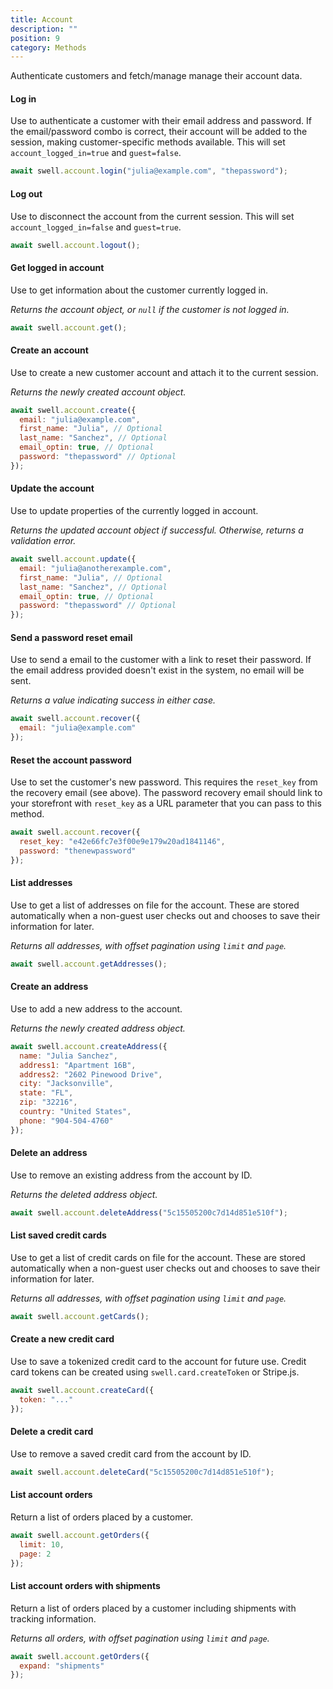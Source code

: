 ```yaml
---
title: Account
description: ""
position: 9
category: Methods
---
```


Authenticate customers and fetch/manage manage their account data.

#### Log in

Use to authenticate a customer with their email address and password. If the email/password combo is correct, their account will be added to the session, making customer-specific methods available. This will set `account_logged_in=true` and `guest=false`.

```javascript
await swell.account.login("julia@example.com", "thepassword");
```

#### Log out

Use to disconnect the account from the current session. This will set `account_logged_in=false` and `guest=true`.

```javascript
await swell.account.logout();
```

#### Get logged in account

Use to get information about the customer currently logged in.

_Returns the account object, or `null` if the customer is not logged in._

```javascript
await swell.account.get();
```

#### Create an account

Use to create a new customer account and attach it to the current session.

_Returns the newly created account object._

```javascript
await swell.account.create({
  email: "julia@example.com",
  first_name: "Julia", // Optional
  last_name: "Sanchez", // Optional
  email_optin: true, // Optional
  password: "thepassword" // Optional
});
```

#### Update the account

Use to update properties of the currently logged in account.

_Returns the updated account object if successful. Otherwise, returns a validation error._

```javascript
await swell.account.update({
  email: "julia@anotherexample.com",
  first_name: "Julia", // Optional
  last_name: "Sanchez", // Optional
  email_optin: true, // Optional
  password: "thepassword" // Optional
});
```

#### Send a password reset email

Use to send a email to the customer with a link to reset their password. If the email address provided doesn't exist in the system, no email will be sent.

_Returns a value indicating success in either case._

```javascript
await swell.account.recover({
  email: "julia@example.com"
});
```

#### Reset the account password

Use to set the customer's new password. This requires the `reset_key` from the recovery email (see above). The password recovery email should link to your storefront with `reset_key` as a URL parameter that you can pass to this method.

```javascript
await swell.account.recover({
  reset_key: "e42e66fc7e3f00e9e179w20ad1841146",
  password: "thenewpassword"
});
```

#### List addresses

Use to get a list of addresses on file for the account. These are stored automatically when a non-guest user checks out and chooses to save their information for later.

_Returns all addresses, with offset pagination using `limit` and `page`._

```javascript
await swell.account.getAddresses();
```

#### Create an address

Use to add a new address to the account.

_Returns the newly created address object._

```javascript
await swell.account.createAddress({
  name: "Julia Sanchez",
  address1: "Apartment 16B",
  address2: "2602 Pinewood Drive",
  city: "Jacksonville",
  state: "FL",
  zip: "32216",
  country: "United States",
  phone: "904-504-4760"
});
```

#### Delete an address

Use to remove an existing address from the account by ID.

_Returns the deleted address object._

```javascript
await swell.account.deleteAddress("5c15505200c7d14d851e510f");
```

#### List saved credit cards

Use to get a list of credit cards on file for the account. These are stored automatically when a non-guest user checks out and chooses to save their information for later.

_Returns all addresses, with offset pagination using `limit` and `page`._

```javascript
await swell.account.getCards();
```

#### Create a new credit card

Use to save a tokenized credit card to the account for future use. Credit card tokens can be created using `swell.card.createToken` or Stripe.js.

```javascript
await swell.account.createCard({
  token: "..."
});
```

#### Delete a credit card

Use to remove a saved credit card from the account by ID.

```javascript
await swell.account.deleteCard("5c15505200c7d14d851e510f");
```

#### List account orders

Return a list of orders placed by a customer.

```javascript
await swell.account.getOrders({
  limit: 10,
  page: 2
});
```

#### List account orders with shipments

Return a list of orders placed by a customer including shipments with tracking information.

_Returns all orders, with offset pagination using `limit` and `page`._

```javascript
await swell.account.getOrders({
  expand: "shipments"
});
```

